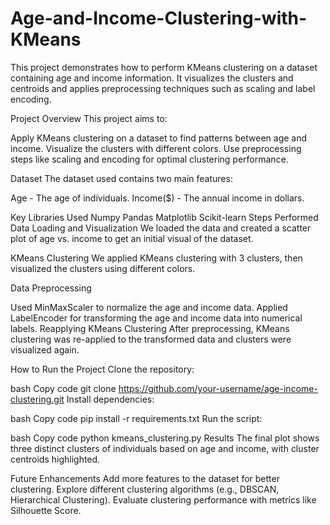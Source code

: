# Age-and-Income-Clustering-with-KMeans
This project demonstrates how to perform KMeans clustering on a dataset containing age and income information. It visualizes the clusters and centroids and applies preprocessing techniques such as scaling and label encoding.

Project Overview
This project aims to:

Apply KMeans clustering on a dataset to find patterns between age and income.
Visualize the clusters with different colors.
Use preprocessing steps like scaling and encoding for optimal clustering performance.

Dataset
The dataset used contains two main features:

Age - The age of individuals.
Income($) - The annual income in dollars.

Key Libraries Used
Numpy
Pandas
Matplotlib
Scikit-learn
Steps Performed
Data Loading and Visualization
We loaded the data and created a scatter plot of age vs. income to get an initial visual of the dataset.

KMeans Clustering
We applied KMeans clustering with 3 clusters, then visualized the clusters using different colors.

Data Preprocessing

Used MinMaxScaler to normalize the age and income data.
Applied LabelEncoder for transforming the age and income data into numerical labels.
Reapplying KMeans Clustering
After preprocessing, KMeans clustering was re-applied to the transformed data and clusters were visualized again.

How to Run the Project
Clone the repository:

bash
Copy code
git clone https://github.com/your-username/age-income-clustering.git
Install dependencies:

bash
Copy code
pip install -r requirements.txt
Run the script:

bash
Copy code
python kmeans_clustering.py
Results
The final plot shows three distinct clusters of individuals based on age and income, with cluster centroids highlighted.

Future Enhancements
Add more features to the dataset for better clustering.
Explore different clustering algorithms (e.g., DBSCAN, Hierarchical Clustering).
Evaluate clustering performance with metrics like Silhouette Score.

